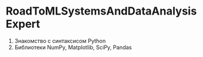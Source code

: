 # RoadToMLSystemsAndDataAnalysisExpert

<ol>
  <li> Знакомство с синтаксисом Python </li>
  <li> Библиотеки NumPy, Matplotlib, SciPy, Pandas </li>
</ol>
